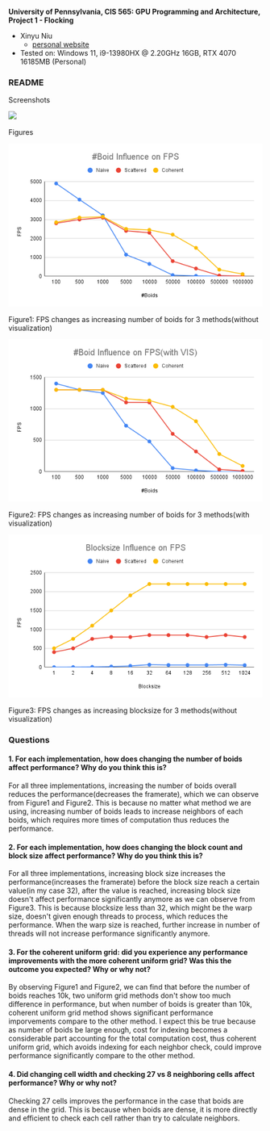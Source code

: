 **University of Pennsylvania, CIS 565: GPU Programming and Architecture,
Project 1 - Flocking**

* Xinyu Niu
  * [personal website](https://xinyuniu6.wixsite.com/my-site-1)
* Tested on: Windows 11, i9-13980HX @ 2.20GHz 16GB, RTX 4070 16185MB (Personal)

### README

Screenshots

![](images/animation.gif)

Figures

![](images/boidnum.png)

Figure1: FPS changes as increasing number of boids for 3 methods(without visualization)

![](images/boidnumVIS.png)

Figure2: FPS changes as increasing number of boids for 3 methods(with visualization)

![](images/blocksize.png)

Figure3: FPS changes as increasing blocksize for 3 methods(without visualization)

### Questions

#### 1. For each implementation, how does changing the number of boids affect performance? Why do you think this is?

For all three implementations, increasing the number of boids overall reduces the performance(decreases the framerate), which we can observe from Figure1 and Figure2. This is because no matter what method we are using, increasing number of boids leads to increase neighbors of each boids, which requires more times of computation thus reduces the performance.

#### 2. For each implementation, how does changing the block count and block size affect performance? Why do you think this is?

For all three implementations, increasing block size increases the performance(increases the framerate) before the block size reach a certain value(in my case 32), after the value is reached, increasing block size doesn't affect performance significantly anymore as we can observe from Figure3. This is because blocksize less than 32, which might be the warp size, doesn't given enough threads to process, which reduces the performance. When the warp size is reached, further increase in number of threads will not increase performance significantly anymore.

#### 3. For the coherent uniform grid: did you experience any performance improvements with the more coherent uniform grid? Was this the outcome you expected? Why or why not?

By observing Figure1 and Figure2, we can find that before the number of boids reaches 10k, two uniform grid methods don't show too much difference in performance, but when number of boids is greater than 10k, coherent uniform grid method shows significant performance imporvements compare to the other method. I expect this be true because as number of boids be large enough, cost for indexing becomes a considerable part accounting for the total computation cost, thus coherent uniform grid, which avoids indexing for each neighbor check, could improve performance significantly compare to the other method.

#### 4. Did changing cell width and checking 27 vs 8 neighboring cells affect performance? Why or why not? 

Checking 27 cells improves the performance in the case that boids are dense in the grid. This is because when boids are dense, it is more directly and efficient to check each cell rather than try to calculate neighbors.